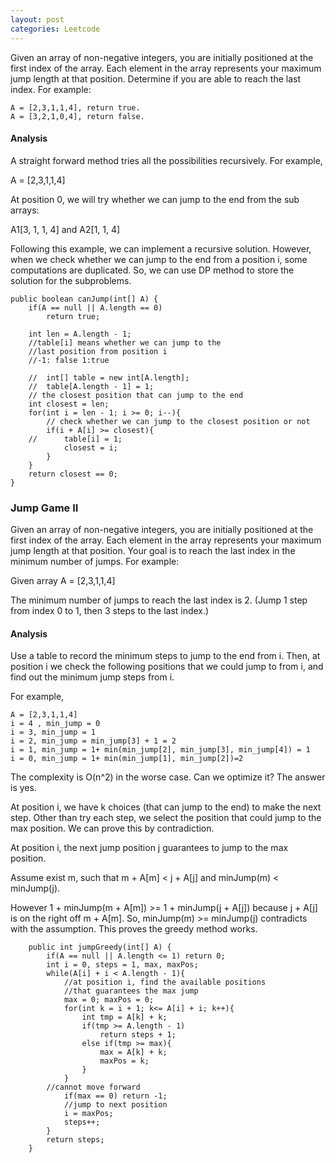 ```yaml
---
layout: post
categories: Leetcode
---
```


Given an array of non-negative integers, you are initially positioned at the first 
index of the array. Each element in the array represents your maximum jump length 
at that position. Determine if you are able to reach the last index. For example:

```
A = [2,3,1,1,4], return true.
A = [3,2,1,0,4], return false.
```

#### Analysis

A straight forward method tries all the possibilities recursively. For example,

A = [2,3,1,1,4]

At position 0, we will try whether we can jump to the end from the sub arrays:

A1[3, 1, 1, 4] and A2[1, 1, 4]

Following this example, we can implement a recursive solution. However, when we 
check whether we can jump to the end from a position i, some computations are 
duplicated. So, we can use DP method to store the solution for the subproblems.

```
public boolean canJump(int[] A) {
    if(A == null || A.length == 0) 
        return true;
        
    int len = A.length - 1;
    //table[i] means whether we can jump to the 
    //last position from position i
    //-1: false 1:true
    
    //  int[] table = new int[A.length];
    //  table[A.length - 1] = 1;
    // the closest position that can jump to the end
    int closest = len;
    for(int i = len - 1; i >= 0; i--){
        // check whether we can jump to the closest position or not
        if(i + A[i] >= closest){ 
    //      table[i] = 1;
            closest = i;
        }
    }
    return closest == 0;
}
```

### Jump Game II

Given an array of non-negative integers, you are initially positioned at the first index of the array. Each element 
in the array represents your maximum jump length at that position. Your goal is to reach the last index in the minimum 
number of jumps. For example:

Given array A = [2,3,1,1,4]

The minimum number of jumps to reach the last index is 2. (Jump 1 step from index 0 to 1, then 3 steps to the last index.)

#### Analysis

Use a table to record the minimum steps to jump to the end from i. Then, at position i we check the 
following positions that we could jump to from i, and find out the minimum jump steps from i. 

For example,

```
A = [2,3,1,1,4]
i = 4 , min_jump = 0
i = 3, min_jump = 1
i = 2, min_jump = min_jump[3] + 1 = 2
i = 1, min_jump = 1+ min(min_jump[2], min_jump[3], min_jump[4]) = 1
i = 0, min_jump = 1+ min(min_jump[1], min_jump[2])=2
```

The complexity is O(n^2) in the worse case. Can we optimize it?
The answer is yes. 

At position i, we have k choices (that can jump to the end) to make the next step. Other than try 
each step, we select the position that could jump to the max position. We can prove this by contradiction.

At position i, the next jump position j guarantees to jump to the max position.

Assume exist m, such that m + A[m] < j + A[j] and minJump(m) < minJump(j). 

However 1 + minJump(m + A[m]) >= 1 + minJump(j + A[j]) because j + A[j] is on the right off m + A[m].
So, minJump(m) >= minJump(j) contradicts with the assumption. This proves the greedy method works.

```
    public int jumpGreedy(int[] A) {
        if(A == null || A.length <= 1) return 0;
        int i = 0, steps = 1, max, maxPos;
        while(A[i] + i < A.length - 1){
            //at position i, find the available positions
            //that guarantees the max jump
            max = 0; maxPos = 0;
            for(int k = i + 1; k<= A[i] + i; k++){
                int tmp = A[k] + k;
                if(tmp >= A.length - 1)
                    return steps + 1;
                else if(tmp >= max){
                    max = A[k] + k;
                    maxPos = k;
                }
            }
        //cannot move forward
            if(max == 0) return -1;
            //jump to next position
            i = maxPos;
            steps++;
        }
        return steps;
    }
```



